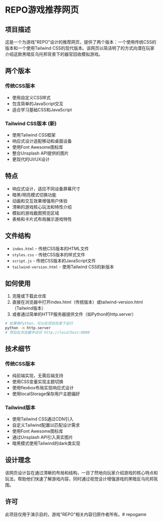 # REPO游戏推荐网页

## 项目描述

这是一个为游戏"REPO"设计的推荐网页，提供了两个版本：一个使用传统CSS的版本和一个使用Tailwind CSS的现代版本。该网页以简洁明了的方式向潜在玩家介绍这款黑暗反乌托邦背景下的器官回收模拟游戏。

## 两个版本

### 传统CSS版本
- 使用自定义CSS样式
- 包含简单的JavaScript交互
- 适合学习基础CSS和JavaScript

### Tailwind CSS版本 (新)
- 使用Tailwind CSS框架
- 响应式设计适配移动和桌面设备
- 使用Font Awesome图标库
- 整合Unsplash API提供的图片
- 更现代的UI/UX设计

## 特点

- 响应式设计，适应不同设备屏幕尺寸
- 暗黑/明亮模式切换功能
- 动画和交互效果增强用户体验
- 清晰的游戏核心玩法和特性介绍
- 模拟的游戏截图预览区域
- 表格和卡片式布局展示游戏特性

## 文件结构

- `index.html` - 传统CSS版本的HTML文件
- `styles.css` - 传统CSS版本的样式文件
- `script.js` - 传统CSS版本的JavaScript文件
- `tailwind-version.html` - 使用Tailwind CSS的新版本

## 如何使用

1. 克隆或下载此仓库
2. 直接在浏览器中打开index.html（传统版本）或tailwind-version.html（Tailwind版本）
3. 或者通过简单的HTTP服务器提供文件（如Python的http.server）

```bash
# 如果有Python，可以在项目目录下运行
python -m http.server
# 然后在浏览器中访问 http://localhost:8000
```

## 技术细节

### 传统CSS版本
- 纯前端实现，无需后端支持
- 使用CSS变量实现主题切换
- 使用flexbox布局实现响应式设计
- 使用localStorage保存用户主题偏好

### Tailwind版本
- 使用Tailwind CSS通过CDN引入
- 自定义Tailwind配置以匹配设计需求
- 使用Font Awesome图标库
- 通过Unsplash API引入真实图片
- 暗黑模式使用Tailwind的dark类实现

## 设计理念

该网页设计旨在通过清晰的布局和结构，一目了然地向玩家介绍游戏的核心特点和玩法，帮助他们快速了解游戏内容，同时通过视觉设计增强游戏的黑暗反乌托邦氛围。

## 许可

此项目仅用于演示目的，游戏"REPO"相关内容归原作者所有。# repogame
